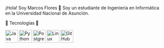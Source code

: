 ¡Hola! Soy Marcos Flores 👋 Soy un estudiante de Ingeniería en Informática en la Universidad Nacional de Asunción.

🚀 Tecnologías 🌱 

<p align="left">
    <img src="https://cdn.jsdelivr.net/gh/devicons/devicon/icons/java/java-original.svg" alt="Java" width="40" height="40"/>
    <img src="https://cdn.jsdelivr.net/gh/devicons/devicon/icons/python/python-original.svg" alt="Python" width="40" height="40"/>
    <img src="https://cdn.jsdelivr.net/gh/devicons/devicon/icons/postgresql/postgresql-original.svg" alt="PostgreSQL" width="40" height="40"/>
    <img src="https://cdn.jsdelivr.net/gh/devicons/devicon/icons/linux/linux-original.svg" alt="Linux" width="40" height="40"/>
    <img src="https://cdn.jsdelivr.net/gh/devicons/devicon/icons/github/github-original.svg" alt="GitHub" width="40" height="40"/>
</p>


